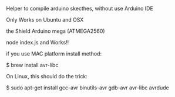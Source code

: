 Helper to compile arduino skecthes, without use Arduino IDE

Only Works on Ubuntu and OSX

the Shield Arduino mega (ATMEGA2560)

node index.js  and Works!!

if you use MAC platform install method:

$ brew install avr-libc

On Linux, this should do the trick:

$ sudo apt-get install gcc-avr binutils-avr gdb-avr avr-libc avrdude